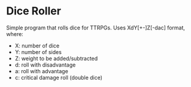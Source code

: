 # Dice Roller

Simple program that rolls dice for TTRPGs. Uses XdY[+-]Z[-dac] format,
where:

- X: number of dice
- Y: number of sides
- Z: weight to be added/subtracted
- d: roll with disadvantage
- a: roll with advantage
- c: critical damage roll (double dice)
